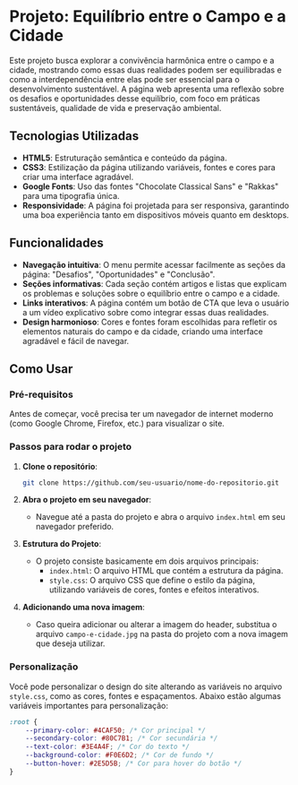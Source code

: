 # Projeto: Equilíbrio entre o Campo e a Cidade

Este projeto busca explorar a convivência harmônica entre o campo e a cidade, mostrando como essas duas realidades podem ser equilibradas e como a interdependência entre elas pode ser essencial para o desenvolvimento sustentável. A página web apresenta uma reflexão sobre os desafios e oportunidades desse equilíbrio, com foco em práticas sustentáveis, qualidade de vida e preservação ambiental.

## Tecnologias Utilizadas

- **HTML5**: Estruturação semântica e conteúdo da página.
- **CSS3**: Estilização da página utilizando variáveis, fontes e cores para criar uma interface agradável.
- **Google Fonts**: Uso das fontes "Chocolate Classical Sans" e "Rakkas" para uma tipografia única.
- **Responsividade**: A página foi projetada para ser responsiva, garantindo uma boa experiência tanto em dispositivos móveis quanto em desktops.

## Funcionalidades

- **Navegação intuitiva**: O menu permite acessar facilmente as seções da página: "Desafios", "Oportunidades" e "Conclusão".
- **Seções informativas**: Cada seção contém artigos e listas que explicam os problemas e soluções sobre o equilíbrio entre o campo e a cidade.
- **Links interativos**: A página contém um botão de CTA que leva o usuário a um vídeo explicativo sobre como integrar essas duas realidades.
- **Design harmonioso**: Cores e fontes foram escolhidas para refletir os elementos naturais do campo e da cidade, criando uma interface agradável e fácil de navegar.

## Como Usar

### Pré-requisitos

Antes de começar, você precisa ter um navegador de internet moderno (como Google Chrome, Firefox, etc.) para visualizar o site.

### Passos para rodar o projeto

1. **Clone o repositório**:
    ```bash
    git clone https://github.com/seu-usuario/nome-do-repositorio.git
    ```
   
2. **Abra o projeto em seu navegador**:
    - Navegue até a pasta do projeto e abra o arquivo `index.html` em seu navegador preferido.

3. **Estrutura do Projeto**:
    - O projeto consiste basicamente em dois arquivos principais:
      - `index.html`: O arquivo HTML que contém a estrutura da página.
      - `style.css`: O arquivo CSS que define o estilo da página, utilizando variáveis de cores, fontes e efeitos interativos.

4. **Adicionando uma nova imagem**:
    - Caso queira adicionar ou alterar a imagem do header, substitua o arquivo `campo-e-cidade.jpg` na pasta do projeto com a nova imagem que deseja utilizar.

### Personalização

Você pode personalizar o design do site alterando as variáveis no arquivo `style.css`, como as cores, fontes e espaçamentos. Abaixo estão algumas variáveis importantes para personalização:

```css
:root {
    --primary-color: #4CAF50; /* Cor principal */
    --secondary-color: #80C7B1; /* Cor secundária */
    --text-color: #3E4A4F; /* Cor do texto */
    --background-color: #F0E6D2; /* Cor de fundo */
    --button-hover: #2E5D5B; /* Cor para hover do botão */
}
